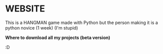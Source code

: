 # WEBSITE
This is a HANGMAN game made with Python but the person making it is a python novice (1 week)
(I'm stupid)

**Where to download all my projects (beta version)**

:D
